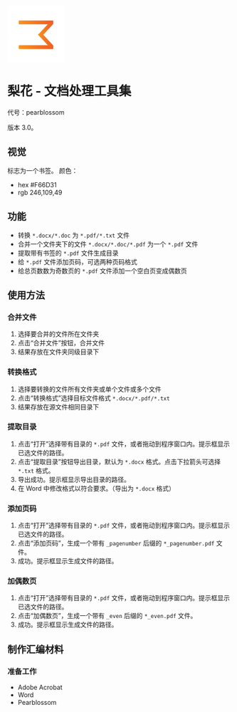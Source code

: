 ![pearblossom](https://raw.githubusercontent.com/angela-1/pearblossom/master/pearblossom/images/pearblossom.png)

# 梨花 - 文档处理工具集

代号：pearblossom

版本 3.0。

## 视觉

标志为一个书签。
颜色：
- hex #F66D31
- rgb 246,109,49


## 功能
 - 转换 `*.docx/*.doc` 为 `*.pdf/*.txt` 文件
 - 合并一个文件夹下的文件 `*.docx/*.doc/*.pdf` 为一个 `*.pdf` 文件
 - 提取带有书签的 `*.pdf` 文件生成目录
 - 给 `*.pdf` 文件添加页码，可选两种页码格式
 - 给总页数数为奇数页的 `*.pdf` 文件添加一个空白页变成偶数页

## 使用方法


### 合并文件


1. 选择要合并的文件所在文件夹
2. 点击“合并文件”按钮，合并文件
3. 结果存放在文件夹同级目录下



### 转换格式


1. 选择要转换的文件所有文件夹或单个文件或多个文件
2. 点击“转换格式”选择目标文件格式 `*.docx/*.pdf/*.txt`
3. 结果存放在源文件相同目录下



### 提取目录

1. 点击“打开”选择带有目录的 `*.pdf` 文件，或者拖动到程序窗口内。提示框显示已选文件的路径。
2. 点击“提取目录”按钮导出目录，默认为 `*.docx` 格式。点击下拉箭头可选择 `*.txt` 格式。
3. 导出成功。提示框显示导出目录的路径。
4. 在 Word 中修改格式以符合要求。（导出为 `*.docx` 格式）


### 添加页码

1. 点击“打开”选择带有目录的 `*.pdf` 文件，或者拖动到程序窗口内。提示框显示已选文件的路径。
2. 点击“添加页码”，生成一个带有 `_pagenumber` 后缀的 `*_pagenumber.pdf` 文件。
3. 成功。提示框显示生成文件的路径。

### 加偶数页

1. 点击“打开”选择带有目录的 `*.pdf` 文件，或者拖动到程序窗口内。提示框显示已选文件的路径。
2. 点击“加偶数页”，生成一个带有 `_even` 后缀的 `*_even.pdf` 文件。
3. 成功。提示框显示生成文件的路径。


## 制作汇编材料

### 准备工作

- Adobe Acrobat
- Word
- Pearblossom







